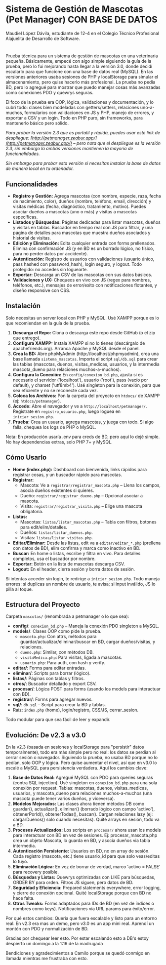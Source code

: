 # Sistema de Gestión de Mascotas (Pet Manager) CON BASE DE DATOS

Maudiel López Dávila, estudiante de 12-4 en el Colegio Técnico Profesional Alajuelita de Desarrollo de Software. 
#
Prueba técnica para un sistema de gestión de mascotas en una veterinaria pequeña. Básicamente, empecé con algo simple siguiendo la guía de la prueba, pero lo fui mejorando hasta llegar a la versión 3.0, donde decidí escalarlo para que funcione con una base de datos real (MySQL). En las versiones anteriores usaba sesiones de PHP y localStorage para simular el almacenamiento, pero quise hacerlo más profesional. La prueba no pedía BD, pero lo agregué para mostrar que puedo manejar cosas más avanzadas como conexiones PDO y quewrys seguras.

El foco de la prueba era OOP, lógica, validaciones y documentación, y lo cubrí todo: clases bien modeladas con getters/setters, relaciones uno-a-muchos, formularios con validaciones en JS y PHP, manejo de errores, y exportar a CSV y un login. Todo en PHP puro, sin frameworks, para mantenerlo básico pero sólido.

*Para probar la versión 2.3 que es portatil y rápida, puedes usar este link de despliegue: [http://petmanager.zeabur.app/](http://petmanager.zeabur.app/) – pero nota que el despliegue es la versión 2.3, sin embargo la ambás versiones mantienen la mayoría de funcionalidades.*

*Sin embargo para probar esta versión si necesitas instalar la base de datos de manera local en tu ordenador.*

## Funcionalidades

- **Registro y Gestión:** Agrega mascotas (con nombre, especie, raza, fecha de nacimiento, color), dueños (nombre, teléfono, email, dirección) y visitas médicas (fecha, diagnóstico, tratamiento, motivo). Puedes asociar dueños a mascotas (uno o más) y visitas a mascotas específicas.
- **Listados y Búsquedas:** Páginas dedicadas para listar mascotas, dueños y visitas en tablas. Buscador en tiempo real con JS para filtrar, y una página de detalles para mascotas que muestra dueños asociados y historial de visitas.
- **Edición y Eliminación:** Edita cualquier entrada con forms prellenados. Elimina con confirmación JS (y en BD es un borrado lógico, no físico, para no perder datos por accidente).
- **Autenticación:** Registro de usuarios con validaciones (usuario único, pass hashed con password_hash), login seguro, y logout. Todo protegido: no accedes sin loguearte.
- **Exportar:** Descarga un CSV de las mascotas con sus datos básicos.
- **Validaciones y UX:** Chequeos en vivo con JS (regex para nombres, teléfonos, etc.), mensajes de error/exito con notificaciones flotantes, y diseño responsive con CSS.

## Instalación

Solo necesitas un server local con PHP y MySQL. Usé XAMPP porque es lo que recomiendan en la guía de la prueba.

1. **Descarga el Repo:** Clona o descarga este repo desde GitHub (o el zip que entrego).
2. **Configura XAMPP:** Instala XAMPP si no lo tienes (descárgalo de apachefriends.org). Arranca Apache y MySQL desde el panel.
3. **Crea la BD:** Abre phpMyAdmin (http://localhost/phpmyadmin), crea una base llamada `sistema_mascotas`. Importa el script `sql/db.sql` para crear las tablas (mascotas, duenos, visitas_medicas, usuarios, y la intermedia mascota_dueno para relaciones muchos-a-muchos).
4. **Configura la Conexión:** En `config/conexion_bd.php`, ajusta si es necesario el servidor ('localhost'), usuario ('root'), pass (vacío por default), y charset ('utf8mb4'). Usé singleton para la conexión, para que sea eficiente y no se reconecte cada vez.
5. **Coloca los Archivos:** Pon la carpeta del proyecto en `htdocs/` de XAMPP (ej: `htdocs/petmanager`).
6. **Accede:** Abre el navegador y ve a `http://localhost/petmanager/`. Regístrate en `registro_usuario.php`, luego loguea en `iniciar_sesion.php`.
7. **Prueba:** Crea un usuario, agrega mascotas, y juega con todo. Si algo falla, chequea los logs de PHP o MySQL.

Nota: En producción usaría .env para creds de BD, pero aquí lo dejé simple. No hay dependencias extras, solo PHP 7+ y MySQL.

## Cómo Usarlo

- **Home (index.php):** Dashboard con bienvenida, links rápidos para registrar cosas, y un buscador rápido para mascotas.
- **Registrar:**
  - Mascota: Ve a `registrar/registrar_mascota.php` – Llena los campos, asocia dueños existentes si quieres.
  - Dueño: `registrar/registrar_dueno.php` – Opcional asociar a mascota.
  - Visita: `registrar/registrar_visita.php` – Elige una mascota obligatoria.
- **Listas:**
  - Mascotas: `listas/listar_mascotas.php` – Tabla con filtros, botones para edit/elim/detalles.
  - Dueños: `listas/listar_duenos.php`.
  - Visitas: `listas/listar_visitas.php`.
- **Editar/Eliminar:** Desde las listas, edit va a `editar/editar_*.php` (prellena con datos de BD), elim confirma y marca como inactivo en BD.
- **Buscar:** En home o listas, escribe y filtra en vivo. Para detalles completos, usa el buscador por nombre.
- **Exportar:** Botón en la lista de mascotas descarga CSV.
- **Logout:** En el header, cierra sesión y borra datos de sesión.

Si intentas acceder sin login, te redirige a `iniciar_sesion.php`. Todo maneja errores: si duplicas un nombre de usuario, te avisa; si input inválido, JS lo pilla al toque.

## Estructura del Proyecto

Carpeta `mascotas/` (renombrada a petmanager o lo que sea):

- **config/**: `conexion_bd.php` – Maneja la conexión PDO singleton a MySQL.
- **models/**: Clases OOP como pide la prueba.
  - `mascota.php`: Con attrs, métodos para guardar/actualizar/eliminar/buscar en BD, cargar dueños/visitas, y relaciones.
  - `dueno.php`: Similar, con métodos DB.
  - `visitaMedica.php`: Para visitas, ligada a mascotas.
  - `usuario.php`: Para auth, con hash y verify.
- **editar/**: Forms para editar entradas.
- **eliminar/**: Scripts para borrar (lógico).
- **listas/**: Páginas con tablas y filtros.
- **otros/**: Buscador detallado y export CSV.
- **procesar/**: Lógica POST para forms (usando los models para interactuar con BD).
- **registrar/**: Forms para agregar nuevos.
- **sql/**: `db.sql` – Script para crear la BD y tablas.
- Raíz: `index.php` (home), login/registro, CSS/JS, cerrar_sesion.

Todo modular para que sea fácil de leer y expandir.

## Evolución: De v2.3 a v3.0

En la v2.3 (basada en sesiones y localStorage para "persistir" datos temporalmente), todo era más simple pero no real: los datos se perdían al cerrar sesión o navegador. Siguiendo la prueba, no usaba BD porque no lo pedían, solo OOP y lógica. Pero quise aumentar el nivel, así que en v3.0 lo escalé a MySQL para persistencia verdadera. Aquí los cambios clave:

1. **Base de Datos Real:** Agregué MySQL con PDO para queries seguras (contra SQL injection). Usé singleton en `conexion_bd.php` para una sola conexión por request. Tablas: mascotas, duenos, visitas_medicas, usuarios, y mascota_dueno para relaciones muchos-a-muchos (una mascota puede tener varios dueños, y viceversa).
2. **Modelos Mejorados:** Las clases ahora tienen métodos DB como guardar(), actualizar(), eliminar() (borrado lógico con campo 'activo'), obtenerPorId(), obtenerTodas(), buscar(). Cargan relaciones lazy (ej: cargarDuenos() solo cuando necesitas). Quité arrays en sesión, todo va a BD.
3. **Procesos Actualizados:** Los scripts en `procesar/` ahora usan los models para interactuar con BD en vez de sesiones. Ej: procesar_mascota.php crea un objeto Mascota, lo guarda en BD, y asocia dueños via tabla intermedia.
4. **Autenticación Persistente:** Usuarios en BD, no en array de sesión. Cada registro (mascota, etc.) tiene usuario_id para que solo veas/editas lo tuyo.
5. **Eliminación Lógica:** En vez de borrar de verdad, marco 'activo = FALSE' para recovery posible.
6. **Búsquedas y Listas:** Quewrys optimizadas con LIKE para búsquedas, ORDER BY para orden. Filtros JS siguen, pero datos de BD.
7. **Seguridad y Eficiencia:** Prepared statements everywhere, error logging, y cierre de conexión opcional. Quité localStorage porque con BD no hace falta.
8. **Otros Tweaks:** Forms adaptados para IDs de BD (en vez de índices o nombres como keys). Notificaciones via URL params para éxito/error.

Por qué estos cambios: Quería que fuera escalable y listo para un entorno real. En v2.3 era mas un demo, pero v3.0 es un app mini real. Aprendí un montón con PDO y normalización de BD.

Gracias por chequear leer esto. Por estar escalando esto a DB's estoy despierto un domingo a la 1:19 de la madrugada

Bendiciones y agradecimientos a Camilo porque se quedó conmigo en llamada mientras me frustraba con esto.

